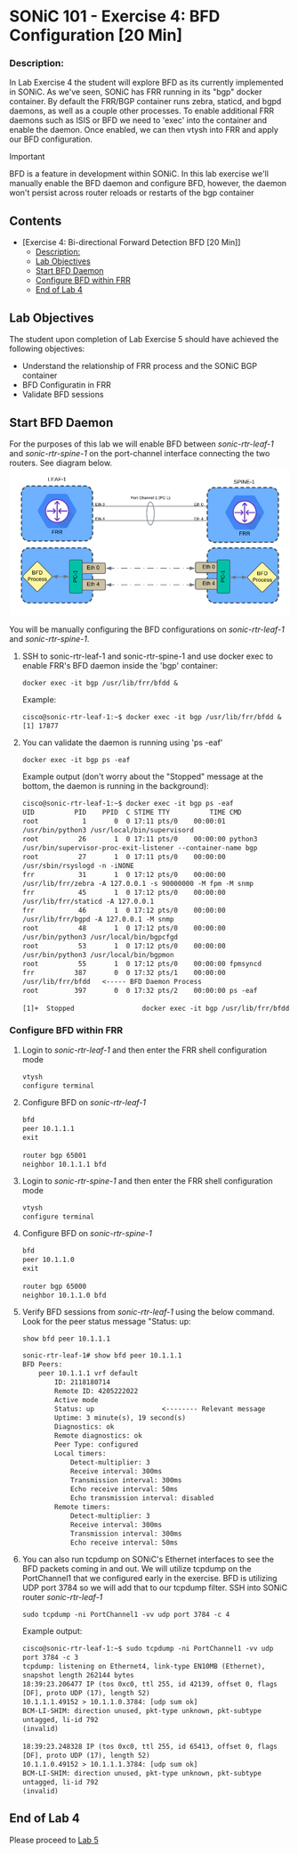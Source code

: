 # SONiC 101 - Exercise 4: BFD Configuration [20 Min]

### Description: 
In Lab Exercise 4 the student will explore BFD as its currently implemented in SONiC. As we've seen, SONiC has FRR running in its "bgp" docker container. By default the FRR/BGP container runs zebra, staticd, and bgpd daemons, as well as a couple other processes. To enable additional FRR daemons such as ISIS or BFD we need to 'exec' into the container and enable the daemon. Once enabled, we can then vtysh into FRR and apply our BFD configuration.

> [!IMPORTANT]
> BFD is a feature in development within SONiC. In this lab exercise we'll manually enable the BFD daemon and configure BFD, however, the daemon won't persist across router reloads or restarts of the bgp container

## Contents
- [Exercise 4: Bi-directional Forward Detection BFD \[20 Min\]]
    - [Description:](#description)
  - [Lab Objectives](#lab-objectives)
  - [Start BFD Daemon](#start-bfd-daemon)
  - [Configure BFD within FRR](#configure-bffd-within-frr)
  - [End of Lab 4](#end-of-lab-4)
  
## Lab Objectives
The student upon completion of Lab Exercise 5 should have achieved the following objectives:

* Understand the relationship of FRR process and the SONiC BGP container
* BFD Configuratin in FRR
* Validate BFD sessions

## Start BFD Daemon

For the purposes of this lab we will enable BFD between *sonic-rtr-leaf-1* and *sonic-rtr-spine-1* on the port-channel interface connecting the two routers. See diagram below.
![BFD diagram](./topo-drawings/bfd-overview.png)

You will be manually configuring the BFD configurations on *sonic-rtr-leaf-1* and *sonic-rtr-spine-1*. 

1.  SSH to sonic-rtr-leaf-1 and sonic-rtr-spine-1 and use docker exec to enable FRR's BFD daemon inside the 'bgp' container:

	```
	docker exec -it bgp /usr/lib/frr/bfdd &
	```

	Example:
	```
	cisco@sonic-rtr-leaf-1:~$ docker exec -it bgp /usr/lib/frr/bfdd &
	[1] 17877
	```

2.  You can validate the daemon is running using 'ps -eaf'
   
	```
	docker exec -it bgp ps -eaf
	```
	Example output (don't worry about the "Stopped" message at the bottom, the daemon is running in the background):
	```
	cisco@sonic-rtr-leaf-1:~$ docker exec -it bgp ps -eaf
	UID          PID    PPID  C STIME TTY          TIME CMD
	root           1       0  0 17:11 pts/0    00:00:01 /usr/bin/python3 /usr/local/bin/supervisord
	root          26       1  0 17:11 pts/0    00:00:00 python3 /usr/bin/supervisor-proc-exit-listener --container-name bgp
	root          27       1  0 17:11 pts/0    00:00:00 /usr/sbin/rsyslogd -n -iNONE
	frr           31       1  0 17:12 pts/0    00:00:00 /usr/lib/frr/zebra -A 127.0.0.1 -s 90000000 -M fpm -M snmp
	frr           45       1  0 17:12 pts/0    00:00:00 /usr/lib/frr/staticd -A 127.0.0.1
	frr           46       1  0 17:12 pts/0    00:00:00 /usr/lib/frr/bgpd -A 127.0.0.1 -M snmp
	root          48       1  0 17:12 pts/0    00:00:00 /usr/bin/python3 /usr/local/bin/bgpcfgd
	root          53       1  0 17:12 pts/0    00:00:00 /usr/bin/python3 /usr/local/bin/bgpmon
	root          55       1  0 17:12 pts/0    00:00:00 fpmsyncd
	frr          387       0  0 17:32 pts/1    00:00:00 /usr/lib/frr/bfdd   <----- BFD Daemon Process
	root         397       0  0 17:32 pts/2    00:00:00 ps -eaf

	[1]+  Stopped                 docker exec -it bgp /usr/lib/frr/bfdd
	```

### Configure BFD within FRR
1. Login to *sonic-rtr-leaf-1* and then enter the FRR shell configuration mode
   ```
   vtysh
   configure terminal
   ```
2.  Configure BFD on *sonic-rtr-leaf-1*
	```
	bfd
	peer 10.1.1.1
	exit
	
	router bgp 65001
	neighbor 10.1.1.1 bfd
	```
3. Login to *sonic-rtr-spine-1* and then enter the FRR shell configuration mode
   ```
   vtysh
   configure terminal
   ```
4.  Configure BFD on *sonic-rtr-spine-1*
	```
	bfd
	peer 10.1.1.0
	exit
	
	router bgp 65000
	neighbor 10.1.1.0 bfd
	```
 
5.  Verify BFD sessions from *sonic-rtr-leaf-1* using the below command. Look for the peer status message "Status: up:
	```
	show bfd peer 10.1.1.1
	```
	```
	sonic-rtr-leaf-1# show bfd peer 10.1.1.1
	BFD Peers:
		peer 10.1.1.1 vrf default
			ID: 2118180714
			Remote ID: 4205222022
			Active mode
			Status: up                 <-------- Relevant message
			Uptime: 3 minute(s), 19 second(s)
			Diagnostics: ok
			Remote diagnostics: ok
			Peer Type: configured
			Local timers:
				Detect-multiplier: 3
				Receive interval: 300ms
				Transmission interval: 300ms
				Echo receive interval: 50ms
				Echo transmission interval: disabled
			Remote timers:
				Detect-multiplier: 3
				Receive interval: 300ms
				Transmission interval: 300ms
				Echo receive interval: 50ms
	```

6. You can also run tcpdump on SONiC's Ethernet interfaces to see the BFD packets coming in and out. We will utilize tcpdump on the PortChannel1 that we configured early in the exercise. BFD is utilizing UDP port 3784 so we will add that to our tcpdump filter.
   SSH into SONiC router *sonic-rtr-leaf-1*
   ```
   sudo tcpdump -ni PortChannel1 -vv udp port 3784 -c 4
   ```
   Example output:
   ```
   cisco@sonic-rtr-leaf-1:~$ sudo tcpdump -ni PortChannel1 -vv udp port 3784 -c 3
   tcpdump: listening on Ethernet4, link-type EN10MB (Ethernet), snapshot length 262144 bytes
   18:39:23.206477 IP (tos 0xc0, ttl 255, id 42139, offset 0, flags [DF], proto UDP (17), length 52)
   10.1.1.1.49152 > 10.1.1.0.3784: [udp sum ok]
   BCM-LI-SHIM: direction unused, pkt-type unknown, pkt-subtype untagged, li-id 792
   (invalid)
   
   18:39:23.248328 IP (tos 0xc0, ttl 255, id 65413, offset 0, flags [DF], proto UDP (17), length 52)
   10.1.1.0.49152 > 10.1.1.1.3784: [udp sum ok]
   BCM-LI-SHIM: direction unused, pkt-type unknown, pkt-subtype untagged, li-id 792
   (invalid)
   ```

## End of Lab 4
Please proceed to [Lab 5](https://github.com/scurvy-dog/sonic-dcloud/blob/main/1-SONiC_101/lab_exercise_5.md)
